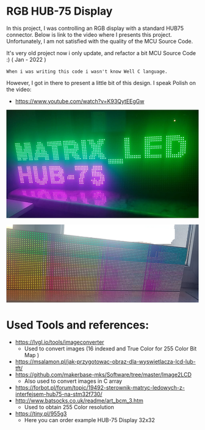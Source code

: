 # RGB HUB-75 Display
In this project, I was controlling an RGB display with a standard HUB75 connector. 
Below is link to the video where I presents this project. Unfortunately, I am not satisfied with the quality of the MCU Source Code.

It's very old project now i only update, and refactor a bit MCU Source Code :) ( Jan - 2022 ) 

	When i was writing this code i wasn't know Well C language.
	
However, I got in there to present a little bit of this design. I speak Polish on the video:

* https://www.youtube.com/watch?v=K93QytEEgGw



![photo](https://github.com/trteodor/HUB-75-Display-RGB-STM32H7/blob/master/Pictures/266770409_446580937089154_2001470405314787855_n.jpg)

![photo256cPal](https://github.com/trteodor/HUB-75-Display-RGB-STM32H7/blob/master/Pictures/256ColorPalleteInScreen.png)

# Used Tools and references:
* https://lvgl.io/tools/imageconverter 
	* Used to convert images (16 indexed and True Color for 255 Color Bit Map )
* https://msalamon.pl/jak-przygotowac-obraz-dla-wyswietlacza-lcd-lub-tft/
* https://github.com/makerbase-mks/Software/tree/master/Image2LCD
	* Also used to convert images in C array
* https://forbot.pl/forum/topic/19492-sterownik-matryc-ledowych-z-interfejsem-hub75-na-stm32f730/
* http://www.batsocks.co.uk/readme/art_bcm_3.htm
	* Used to obtain 255 Color resolution
* https://tiny.pl/955g3
	* Here you can order example HUB-75 Display 32x32

